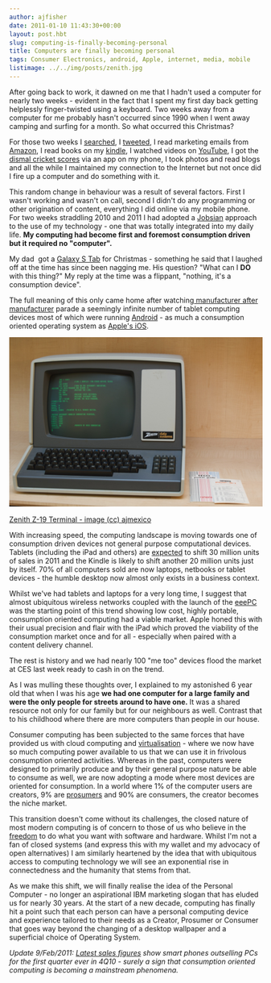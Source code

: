 ```yaml
---
author: ajfisher
date: 2011-01-10 11:43:30+00:00
layout: post.hbt
slug: computing-is-finally-becoming-personal
title: Computers are finally becoming personal
tags: Consumer Electronics, android, Apple, internet, media, mobile
listimage: ../../img/posts/zenith.jpg
---
```


After going back to work, it dawned on me that I hadn't used a computer for nearly two weeks - evident in the fact that I spent my first day back getting helplessly finger-twisted using a keyboard. Two weeks away from a computer for me probably hasn't occurred since 1990 when I went away camping and surfing for a month. So what occurred this Christmas?

For those two weeks I [searched](http://www.google.com), I [tweeted](http://twitter.com/ajfisher), I read marketing emails from [Amazon](http://www.amazon.com), I read books on my [kindle](http://www.amazon.com/kindle), I watched videos on [YouTube](http://www.youtube.com), I got the [dismal cricket scores](http://www.guardian.co.uk/sport/ashes) via an app on my phone, I took photos and read blogs and all the while I maintained my connection to the Internet but not once did I fire up a computer and do something with it.

This random change in behaviour was a result of several factors. First I wasn't working and wasn't on call, second I didn't do any programming or other origination of content, everything I did online via my mobile phone. For two weeks straddling 2010 and 2011 I had adopted a [Jobsian](http://en.wiktionary.org/wiki/Jobsian) approach to the use of my technology - one that was totally integrated into my daily life. <b>My computing had become first and foremost consumption driven but it required no "computer".</b>

My dad  got a [Galaxy S Tab](http://www.samsung.com/au/smartphone/galaxy-tab/) for Christmas - something he said that I laughed off at the time has since been nagging me. His question? "What can I **DO** with this thing?" My reply at the time was a flippant, "nothing, it's a consumption device".

The full meaning of this only came home after watching[ manufacturer after manufacturer](http://www.engadget.com/features/tablets-at-ces-2011/) parade a seemingly infinite number of tablet computing devices most of which were running [Android](http://www.android.com/) - as much a consumption oriented operating system as [Apple's iOS](http://www.apple.com/ipad/).

![First era personal computer terminal](../../img/posts/zenith.jpg)

<p class="caption"><a href="http://www.flickr.com/photos/ajmexico/3281139507/">Zenith
Z-19 Terminal - image (cc) ajmexico</a></p>

With increasing speed, the computing landscape is moving towards one of consumption driven devices not general purpose computational devices. Tablets (including the iPad and others) are [expected](http://news.yahoo.com/s/afp/20110105/ts_afp/usitelectronicstelecomcomputerinternetces) to shift 30 million units of sales in 2011 and the Kindle is likely to shift another 20 million units just by itself. 70% of all computers sold are now laptops, netbooks or tablet devices - the humble desktop now almost only exists in a business context.

Whilst we've had tablets and laptops for a very long time, I suggest that almost ubiquitous wireless networks coupled with the launch of the [eeePC](http://en.wikipedia.org/wiki/Asus_Eee_PC) was the starting point of this trend showing low cost, highly portable, consumption oriented computing had a viable market. Apple honed this with their usual precision and flair with the iPad which proved the viability of the consumption market once and for all - especially when paired with a content delivery channel.

The rest is history and we had nearly 100 "me too" devices flood the market at CES last week ready to cash in on the trend.

As I was mulling these thoughts over, I explained to my astonished 6 year old that when I was his age <b>we had one computer for a large family and were the only people for streets around to have one.</b> It was a shared resource not only for our family but for our neighbours as well. Contrast that to his childhood where there are more computers than people in our house.

Consumer computing has been subjected to the same forces that have provided us with cloud computing and [virtualisation](http://en.wikipedia.org/wiki/Virtualization) - where we now have so much computing power available to us that we can use it in frivolous consumption oriented activities. Whereas in the past, computers were designed to primarily produce and by their general purpose nature be able to consume as well, we are now adopting a mode where most devices are oriented for consumption. In a world where 1% of the computer users are creators, 9% are [prosumers](http://en.wikipedia.org/wiki/Prosumer) and 90% are consumers, the creator becomes the niche market.

This transition doesn't come without its challenges, the closed nature of most modern computing is of concern to those of us who believe in the [freedom](https://www.eff.org/about) to do what you want with software and hardware. Whilst I'm not a fan of closed systems (and express this with my wallet and my advocacy of open alternatives) I am similarly heartened by the idea that with ubiquitous access to computing technology we will see an exponential rise in connectedness and the humanity that stems from that.

As we make this shift, we will finally realise the idea of the Personal Computer - no longer an aspirational IBM marketing slogan that has eluded us for nearly 30 years. At the start of a new decade, computing has finally hit a point such that each person can have a personal computing device and experience tailored to their needs as a Creator, Prosumer or Consumer that goes way beyond the changing of a desktop wallpaper and a superficial choice of Operating System.

_Update 9/Feb/2011: [Latest sales figures](http://unplugged.rcrwireless.com/index.php/20110208/news/6928/smartphone-sales-top-pc-sales-for-the-first-time/) show smart phones outselling PCs for the first quarter ever in 4Q10 - surely a sign that consumption oriented computing is becoming a mainstream phenomena._
